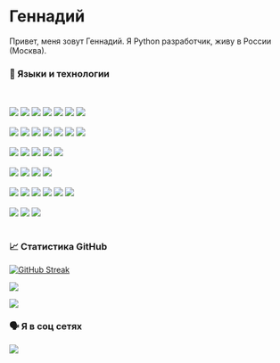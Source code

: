 # Геннадий

Привет, меня зовут Геннадий. Я Python разработчик, живу в России (Москва).


### 🎹 Языки и технологии

<br><br>
                    <img src="https://img.shields.io/badge/fastapi-109989?style=for-the-badge&logo=FASTAPI&logoColor=white">
                    <img src="https://img.shields.io/badge/Django-092E20?style=for-the-badge&logo=django&logoColor=green">
                    <img src="https://img.shields.io/badge/Flask-000000?style=for-the-badge&logo=flask&logoColor=white">
                    <img src="https://img.shields.io/badge/iohttp-%232C5bb4.svg?style=for-the-badge&logo=aiohttp&logoColor=white">
                    <img src="https://img.shields.io/badge/asyncio-000000?style=for-the-badge&logo=python&logoColor=white">
                    <img src="https://img.shields.io/badge/OAuth2-808080?style=for-the-badge&logo=python&logoColor=white">
                    <img src="https://img.shields.io/badge/json%20web%20tokens-323330?style=for-the-badge&logo=json-web-tokens&logoColor=pink">
                    <br><br>
                    <img src="https://img.shields.io/badge/PostgreSQL-316192?style=for-the-badge&logo=postgresql&logoColor=white">
                    <img src="https://img.shields.io/badge/MongoDB-%234ea94b.svg?style=for-the-badge&logo=mongodb&logoColor=white">
                    <img src="https://img.shields.io/badge/-ElasticSearch-005571?style=for-the-badge&logo=elasticsearch">
                    <img src="https://img.shields.io/badge/SQLAlchemy-FF6600?style=for-the-badge&logo=rabbitmq&logoColor=white">
                    <img src="https://img.shields.io/badge/ClickHouse-000?style=for-the-badge&logo=apachekafka">
                    <img src="https://img.shields.io/badge/Redis-E34F26?style=for-the-badge&logo=redis&logoColor=white">
                    <img src="https://img.shields.io/badge/SQLite-07405E?style=for-the-badge&logo=sqlite&logoColor=white">
                    <br><br>
                    <img src="https://img.shields.io/badge/Celery-3776AB?style=for-the-badge&logo=celery&logoColor=white">
                    <img src="https://img.shields.io/badge/-Flower-%23Clojure?style=for-the-badge&logo=apacheairflow&logoColor=white">
                    <img src="https://img.shields.io/badge/Apache%20Airflow-017CEE?style=for-the-badge&logo=Apache%20Airflow&logoColor=white">
                    <img src="https://img.shields.io/badge/gunicorn-%298729.svg?style=for-the-badge&logo=gunicorn&logoColor=white">
                    <img src="https://img.shields.io/badge/nginx-%23009639.svg?style=for-the-badge&logo=nginx&logoColor=white">
                    <br><br>
                    <img src="https://img.shields.io/badge/Jaeger-3776AB?style=for-the-badge&logo=battle.net&logoColor=white">
                    <img src="https://img.shields.io/badge/Kibana-005571?style=for-the-badge&logo=Kibana&logoColor=white">
                    <img src="https://img.shields.io/badge/Prometheus-E6522C?style=for-the-badge&logo=Prometheus&logoColor=white">
                    <img src="https://img.shields.io/badge/grafana-%23F46800.svg?style=for-the-badge&logo=grafana&logoColor=white">
                    <br><br>
                    <img src="https://img.shields.io/badge/GitHub-100000?style=for-the-badge&logo=github&logoColor=white">
                    <img src="https://img.shields.io/badge/Docker-2CA5E0?style=for-the-badge&logo=docker&logoColor=white">
                    <img src="https://img.shields.io/badge/git-%23F05033.svg?style=for-the-badge&logo=git&logoColor=white">
                    <img src="https://img.shields.io/badge/PyCharm-000000.svg?&style=for-the-badge&logo=PyCharm&logoColor=white">
                    <img src="https://img.shields.io/badge/Postman-FF6C37?style=for-the-badge&logo=postman&logoColor=white">
                    <img src="https://img.shields.io/badge/-Swagger-%23Clojure?style=for-the-badge&logo=swagger&logoColor=white">
                    <br><br>
                    <img src="https://img.shields.io/badge/Python-3776AB?style=for-the-badge&logo=python&logoColor=white">
                    <img src="https://img.shields.io/badge/HTML5-E34F26?style=for-the-badge&logo=html5&logoColor=white">
                    <img src="https://img.shields.io/badge/CSS3-1572B6?style=for-the-badge&logo=css3&logoColor=white">
<br><br>

### 📈 Статистика GitHub

[![GitHub Streak](https://github-readme-streak-stats.herokuapp.com/?user=GennadyBr&theme=dark)](https://git.io/streak-stats)

![](https://github-profile-summary-cards.vercel.app/api/cards/productive-time?username=GennadyBr&theme=solarized_dark)

![](https://komarev.com/ghpvc/?username=GennadyBr&color=dc143c)
<br>

### 🗣 Я в соц сетях

<a href='https://t.me/@gennadybr'>![](https://img.shields.io/badge/Telegram-2CA5E0?style=for-the-badge&logo=telegram&logoColor=white)</a>
